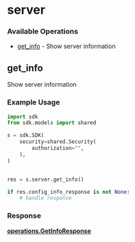 # server

### Available Operations

* [get_info](#get_info) - Show server information

## get_info

Show server information

### Example Usage

```python
import sdk
from sdk.models import shared

s = sdk.SDK(
    security=shared.Security(
        authorization="",
    ),
)


res = s.server.get_info()

if res.config_info_response is not None:
    # handle response
```


### Response

**[operations.GetInfoResponse](../../models/operations/getinforesponse.md)**

